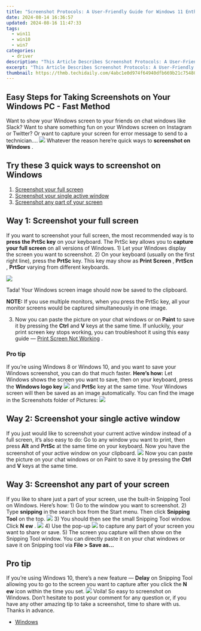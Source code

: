 ```yaml
---
title: "Screenshot Protocols: A User-Friendly Guide for Windows 11 Enthusiasts"
date: 2024-08-14 16:36:57
updated: 2024-08-16 11:47:33
tags:
  - win11
  - win10
  - win7
categories:
  - driver
description: "This Article Describes Screenshot Protocols: A User-Friendly Guide for Windows 11 Enthusiasts"
excerpt: "This Article Describes Screenshot Protocols: A User-Friendly Guide for Windows 11 Enthusiasts"
thumbnail: https://thmb.techidaily.com/4abc1e0d974f64940dfb669b21c754808ce4ab1e9a63c263741b581b4fbcec72.jpg
---
```


## Easy Steps for Taking Screenshots on Your Windows PC - Fast Method

Want to show your Windows screen to your friends on chat windows like Slack? Want to share something fun on your Windows screen on Instagram or Twitter? Or want to capture your screen for error message to send to a technician…. ![](https://images.drivereasy.com/wp-content/uploads/2018/04/img_5ae002b4a8048.jpg)  Whatever the reason here’re quick ways to **screenshot on Windows** .

## Try these 3 quick ways to screenshot on Windows

1. [Screenshot your full screen](https://tools.techidaily.com/drivereasy/download/)
2. [Screenshot your single active window](https://tools.techidaily.com/drivereasy/download/)
3. [Screenshot any part of your screen](https://tools.techidaily.com/drivereasy/download/)

## Way 1: Screenshot your full screen

 If you want to screenshot your full screen, the most recommended way is to **press the PrtSc key**  on your keyboard. The PrtSc key allows you to **capture your full screen** on all versions of Windows.  1) Let your Windows display the screen you want to screenshot.  2) On your keyboard (usually on the first right line), press the **PrtSc** key. This key  may show as **Print Screen** , **PrtScn** , **PrtScr**  varying from different keyboards.

![](https://images.drivereasy.com/wp-content/uploads/2018/04/Snap16.png)

 Tada! Your Windows screen image should now be saved to the clipboard.

**NOTE:** If you use multiple monitors, when you press the PrtSc key, all your monitor screens would be captured simultaneously in one image.

 3) Now you can paste the picture on your chat windows or on **Paint** to save it by pressing the **Ctrl** and **V** keys at the same time.  If unluckily, your print screen key stops working, you can troubleshoot it using this easy guide — [Print Screen Not Working](https://tools.techidaily.com/drivereasy/download/) .

### Pro tip

 If you’re using Windows 8 or Windows 10, and you want to save your Windows screenshot, you can do that much faster. **Here’s how:**  Let Windows shows the screen you want to save, then on your keyboard, press the **Windows logo key** ![](https://images.drivereasy.com/wp-content/uploads/2018/04/img_5adee6ae232d5.png) and **PrtSc**  key at the same time. Your Windows screen will then be saved as an image automatically. You can find the image in the Screenshots folder of Pictures: ![](https://images.drivereasy.com/wp-content/uploads/2018/04/folder.png)

## Way 2: Screenshot your single active window

 If you just would like to screenshot your current active window instead of a full screen, it’s also easy to do:  Go to any window you want to print, then press **Alt** and **PrtSc**  at the same time on your keyboard. Now you have the screenshot of your active window on your clipboard. ![](https://images.drivereasy.com/wp-content/uploads/2018/04/Snap17.png)  Now you can paste the picture on your chat windows or on Paint to save it by pressing the **Ctrl** and **V** keys at the same time.

## Way 3: Screenshot any part of your screen

 If you like to share just a part of your screen, use the built-in Snipping Tool on Windows. Here’s how:  1) Go to the window you want to screenshot. 2) Type **snipping**  in the search box from the Start menu. Then click **Snipping Tool** on the top. ![](https://images.drivereasy.com/wp-content/uploads/2018/04/snipping-tool.png)  3) You should then see the small Snipping Tool window. Click **N** **ew** . ![](https://images.drivereasy.com/wp-content/uploads/2018/04/New.png)  4) Use the pop-up ![](https://images.drivereasy.com/wp-content/uploads/2018/04/pasted-image-0.png)  to capture any part of your screen you want to share or save.  5) The screen you capture will then show on the Snipping Tool window.  You can directly paste it on your chat windows or save it on Snipping tool via **File > Save as…**

## Pro tip

 If you’re using Windows 10, there’s a new feature — **Delay**  on Snipping Tool allowing you to go to the screen you want to capture after you click the **N** **ew** icon within the time you set. ![](https://images.drivereasy.com/wp-content/uploads/2018/04/Delay.png)  Voila! So easy to screenshot on Windows. Don’t hesitate to post your comment for any question or, if you have any other amazing tip to take a screenshot, time to share with us. Thanks in advance.

* [Windows](https://tools.techidaily.com/drivereasy/download/)

<ins class="adsbygoogle"
     style="display:block"
     data-ad-format="autorelaxed"
     data-ad-client="ca-pub-7571918770474297"
     data-ad-slot="1223367746"></ins>



<ins class="adsbygoogle"
     style="display:block"
     data-ad-client="ca-pub-7571918770474297"
     data-ad-slot="8358498916"
     data-ad-format="auto"
     data-full-width-responsive="true"></ins>
